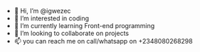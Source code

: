 - 👋 Hi, I’m @igwezec
- 👀 I’m interested in coding
- 🌱 I’m currently learning Front-end programming
- 💞️ I’m looking to collaborate on projects
- 📫 you can reach me on  call/whatsapp on +2348080268298

<!---
igwezec/igwezec is a ✨ special ✨ repository because its `README.md` (this file) appears on your GitHub profile.
You can click the Preview link to take a look at your changes.
--->
